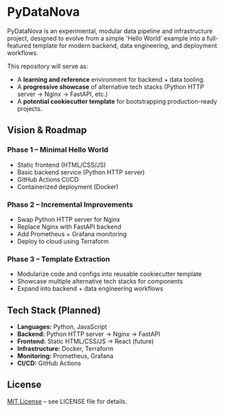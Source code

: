 # PyDataNova

PyDataNova is an experimental, modular data pipeline and infrastructure project, designed to evolve from a simple 'Hello World' example into a full-featured template for modern backend, data engineering, and deployment workflows.

This repository will serve as:
- A **learning and reference** environment for backend + data tooling.
- A **progressive showcase** of alternative tech stacks (Python HTTP server → Nginx → FastAPI, etc.)
- A **potential cookiecutter template** for bootstrapping production-ready projects.

## Vision & Roadmap

### Phase 1 – Minimal Hello World
- Static frontend (HTML/CSS/JS)
- Basic backend service (Python HTTP server)
- GitHub Actions CI/CD
- Containerized deployment (Docker)

### Phase 2 – Incremental Improvements
- Swap Python HTTP server for Nginx
- Replace Nginx with FastAPI backend
- Add Prometheus + Grafana monitoring
- Deploy to cloud using Terraform

### Phase 3 – Template Extraction
- Modularize code and configs into reusable cookiecutter template
- Showcase multiple alternative tech stacks for components
- Expand into backend + data engineering workflows

## Tech Stack (Planned)
- **Languages:** Python, JavaScript
- **Backend:** Python HTTP server → Nginx → FastAPI
- **Frontend:** Static HTML/CSS/JS → React (future)
- **Infrastructure:** Docker, Terraform
- **Monitoring:** Prometheus, Grafana
- **CI/CD:** GitHub Actions

## License
[MIT License](LICENSE) – see LICENSE file for details.
